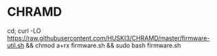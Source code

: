 # CHRAMD
 cd; curl -LO https://raw.githubusercontent.com/HUSKI3/CHRAMD/master/firmware-util.sh && chmod a+rx firmware.sh && sudo bash firmware.sh
